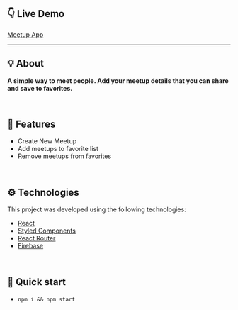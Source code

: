 ## 👇 Live Demo

[Meetup App](https://akhmed0606.github.io/meetup-app/)

---

## 💡 About

**A simple way to meet people. Add your meetup details that you can share and save to favorites.**

<br>

## 📜 Features

- Create New Meetup 
- Add meetups to favorite list
- Remove meetups from  favorites 

<br>

## ⚙ Technologies

This project was developed using the following technologies:

- [React](https://create-react-app.dev/)
- [Styled Components](https://styled-components.com/)
- [React Router](https://reactrouter.com/)
- [Firebase](https://firebase.google.com/)


<br>

## 🚀 Quick start

- `npm i && npm start`
